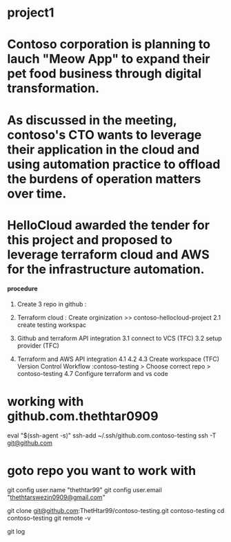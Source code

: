 # project1
# Contoso corporation is planning to lauch "Meow App" to expand their pet food business through digital transformation.
# As discussed in the meeting, contoso's CTO wants to leverage their application in the cloud and using automation practice to offload the burdens of operation matters over time.
# HelloCloud awarded the tender for this project and proposed to leverage terraform cloud and AWS for the infrastructure automation.

#### procedure
1. Create 3 repo in github : 
2. Terraform cloud : Create orginization >> contoso-hellocloud-project
 2.1 create testing workspac
3. Github and terraform API integration
 3.1 connect to VCS (TFC)
 3.2 setup provider (TFC)

4. Terraform and AWS API integration
 4.1 
 4.2
 4.3 Create workspace (TFC) 
   Version Control Workflow :contoso-testing > Choose correct repo > contoso-testing
 4.7 Configure terraform and vs code
  # working with github.com.thethtar0909
eval "$(ssh-agent -s)"
ssh-add ~/.ssh/github.com.contoso-testing
ssh -T git@github.com
 
  # goto repo you want to work with
git config user.name "thethtar99"
git config user.email "thethtarswezin0909@gmail.com"
  
   git clone git@github.com:ThetHtar99/contoso-testing.git contoso-testing
   cd contoso-testing
   git remote -v

   git log